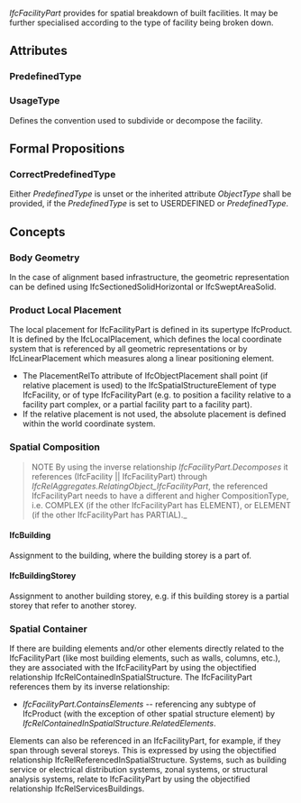 _IfcFacilityPart_ provides for spatial breakdown of built facilities. It may be further specialised according to the type of facility being broken down.

<!-- end of short definition -->


## Attributes

### PredefinedType


### UsageType
Defines the convention used to subdivide or decompose the facility.

## Formal Propositions

### CorrectPredefinedType
Either _PredefinedType_ is unset or the inherited attribute _ObjectType_ shall be provided, if the _PredefinedType_ is set to USERDEFINED or _PredefinedType_.

## Concepts

### Body Geometry

In the case of alignment based infrastructure, the geometric representation can be defined using IfcSectionedSolidHorizontal or IfcSweptAreaSolid.

### Product Local Placement

The local placement for IfcFacilityPart is defined in its supertype IfcProduct. It is defined by the IfcLocalPlacement, which defines the local coordinate system that is referenced by all geometric representations or by IfcLinearPlacement which measures along a linear positioning element.

* The PlacementRelTo attribute of IfcObjectPlacement shall point (if relative placement is used) to the IfcSpatialStructureElement of type IfcFacility, or of type IfcFacilityPart (e.g. to position a facility relative to a facility part complex, or a partial facility part to a facility part).
* If the relative placement is not used, the absolute placement is defined within the world coordinate system.

### Spatial Composition

> NOTE By using the inverse relationship _IfcFacilityPart.Decomposes_ it references (IfcFacility || IfcFacilityPart) through _IfcRelAggregates.RelatingObject_IfcFacilityPart_, the referenced
IfcFacilityPart needs to have a different and higher
 CompositionType, i.e. COMPLEX (if the other IfcFacilityPart has ELEMENT), or ELEMENT (if the other
 IfcFacilityPart has PARTIAL)._

#### IfcBuilding

Assignment to the building, where the building storey is a part of.

#### IfcBuildingStorey

Assignment to another building storey, e.g. if this building storey is a partial storey that refer to another storey.

### Spatial Container

If there are building elements and/or other elements directly related to the IfcFacilityPart (like most building elements, such as walls, columns, etc.), they are associated with the IfcFacilityPart by using the objectified relationship IfcRelContainedInSpatialStructure. The IfcFacilityPart references them by its inverse relationship:

* _IfcFacilityPart.ContainsElements_ -- referencing any subtype of IfcProduct (with the exception of other spatial structure element) by _IfcRelContainedInSpatialStructure.RelatedElements_.

Elements can also be referenced in an IfcFacilityPart, for example, if they span through several storeys. This is expressed by using the objectified relationship IfcRelReferencedInSpatialStructure. Systems, such as building service or electrical distribution systems, zonal systems, or structural analysis systems, relate to IfcFacilityPart by using the objectified relationship IfcRelServicesBuildings.

